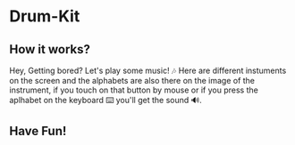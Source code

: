 # Drum-Kit 

## How it works? 
Hey, Getting bored? 
Let's play some music! 🎶
Here are different instuments on the screen and the alphabets are also there on the image of the instrument, if you touch on that button by mouse or if you press the aplhabet on the keyboard ⌨️ you'll get the sound 🔊.

## Have Fun!
